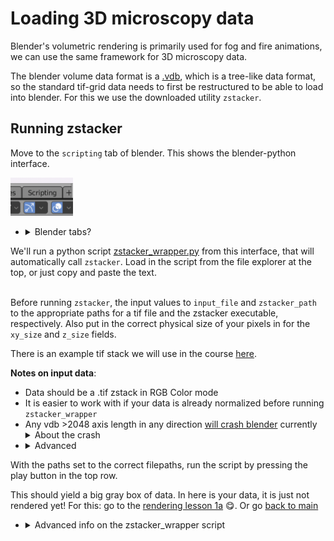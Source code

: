# Loading 3D microscopy data

Blender's volumetric rendering is primarily used for fog and fire animations, we can use the same framework for 3D microscopy data.

The blender volume data format is a [.vdb](https://www.openvdb.org/forum/), which is a tree-like data format, so the standard tif-grid data needs to first be restructured to be able to load into blender. For this we use the downloaded utility `zstacker`.

## Running zstacker

Move to the `scripting` tab of blender. This shows the blender-python interface. 

<img src="../figures/scripting tab.png" alt="isolated" width="100"/>

- <details><summary>Blender tabs?</summary>tabs are located at the top of the screen, and allow different workflows. The default is 'layout', each tab has a different purpose. For the purposes of this tutorial, we will stay between the layout, scripting and shading tabs. Any tab's windows can also be edited and customized. </details>

We'll run a python script [zstacker_wrapper.py](../scripts/zstacker_wrapper.py) from this interface, that will automatically call `zstacker`. Load in the script from the file explorer at the top, or just copy and paste the text.

\
Before running `zstacker`, the input values to `input_file` and `zstacker_path` to the appropriate paths for a tif file and the zstacker executable, respectively. Also put in the correct physical size of your pixels in for the `xy_size` and `z_size` fields. 

There is an example tif stack we will use in the course [here]().

**Notes on input data**:
- Data should be a .tif zstack in RGB Color mode
- It is easier to work with if your data is already normalized before running `zstacker_wrapper` 
- Any vdb >2048 axis length in any direction [will crash blender](https://projects.blender.org/blender/blender/issues/83942) currently <details><summary> About the crash</summary> This is an issue with Eevee and viewport rendering volumes as a dense 3D texture, which has a max size. Thus, Cycles can actually handle bigger datasets, but this can be very inconvenient as blender will crash immediately when accidentally opening a non-cycles viewport. The preferred route will be an extension of `zstacker_wrapper` to include automatic cropping into smaller separate volumes and parenting them together, see issue #1 </details>
- <details><summary>Advanced</summary> The vdb format is optimized for sparse volumes with big empty areas. This is changed by thresholding your data with the -t flag in the zstacker utility, however, full sparse volume support in Blender is not enabled, and most of the gain will probably be in Cycles. </details>

With the paths set to the correct filepaths, run the script by pressing the play button in the top row.

This should yield a big gray box of data. In here is your data, it is just not rendered yet! For this: go to the [rendering lesson 1a](./1a_eevee_emission.md) :yum:.
Or go [back to main](../README.md)

- <details><summary>Advanced info on the zstacker_wrapper script</summary>This wrapper script installs tifffile python library, unpacks a tif into an image sequence, and then calls zstacker via subprocess on the folder with tifs. Hereby it thresholds none of the data away, and sets a z scale into the vdb file. It then deletes the created temporary files and loads the vdb automatically and scales it down. It then assigns an Empty as a parent and moves this to center (to move the pivot point to the center in xy) </details>